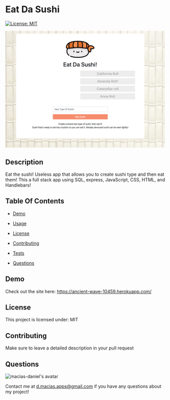 # Eat Da Sushi
 
[![License: MIT](https://img.shields.io/badge/License-MIT-blue.svg)](https://github.com/macias-daniel/good-readme-generator)

<img src= "./public/assets/img/demoImg.png" alt= "App Demo" width="500px">

## Description

Eat the sushi! Useless app that allows you to create sushi type and then eat them! This a full stack app using SQL, express, JavaScript, CSS, HTML, and Handlebars!

## Table Of Contents

* [Demo](#Demo)

* [Usage](#Usage)

* [License](#License)

* [Contributing](#Contributing)

* [Tests](#Tests)

* [Questions](#Questions)

## Demo
Check out the site here: https://ancient-wave-10459.herokuapp.com/

## License
This project is licensed under: MIT

## Contributing 
Make sure to leave a detailed description in your pull request

## Questions
<img src= "https://avatars2.githubusercontent.com/u/59327488?v=4" alt= "macias-daniel's avatar" width="100">

Contact me at d.macias.apps@gmail.com if you have any questions about my project!
